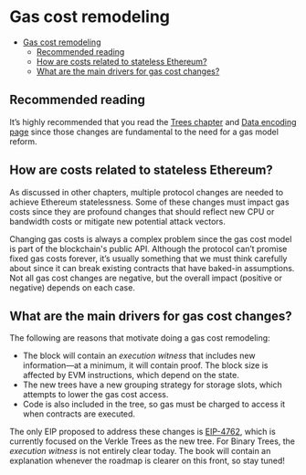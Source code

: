 # Gas cost remodeling

- [Gas cost remodeling](#gas-cost-remodeling)
  - [Recommended reading](#recommended-reading)
  - [How are costs related to stateless Ethereum?](#how-are-costs-related-to-stateless-ethereum)
  - [What are the main drivers for gas cost changes?](#what-are-the-main-drivers-for-gas-cost-changes)

## Recommended reading

It’s highly recommended that you read the [Trees chapter](../trees/intro.md) and [Data encoding page](../trees/data-encoding.md) since those changes are fundamental to the need for a gas model reform.

## How are costs related to stateless Ethereum?

As discussed in other chapters, multiple protocol changes are needed to achieve Ethereum statelessness. Some of these changes must impact gas costs since they are profound changes that should reflect new CPU or bandwidth costs or mitigate new potential attack vectors.

Changing gas costs is always a complex problem since the gas cost model is part of the blockchain's public API. Although the protocol can’t promise fixed gas costs forever, it’s usually something that we must think carefully about since it can break existing contracts that have baked-in assumptions. Not all gas cost changes are negative, but the overall impact (positive or negative) depends on each case.

## What are the main drivers for gas cost changes?

The following are reasons that motivate doing a gas cost remodeling:

- The block will contain an *execution witness* that includes new information—at a minimum, it will contain proof. The block size is affected by EVM instructions, which depend on the state.
- The new trees have a new grouping strategy for storage slots, which attempts to lower the gas cost access.
- Code is also included in the tree, so gas must be charged to access it when contracts are executed.

The only EIP proposed to address these changes is [EIP-4762](eip-4762.md), which is currently focused on the Verkle Trees as the new tree. For Binary Trees, the *execution witness* is not entirely clear today. The book will contain an explanation whenever the roadmap is clearer on this front, so stay tuned!
